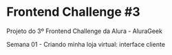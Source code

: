 # Frontend Challenge #3

Projeto do 3º Frontend Challenge da Alura - AluraGeek

Semana 01 - Criando minha loja virtual: interface cliente
